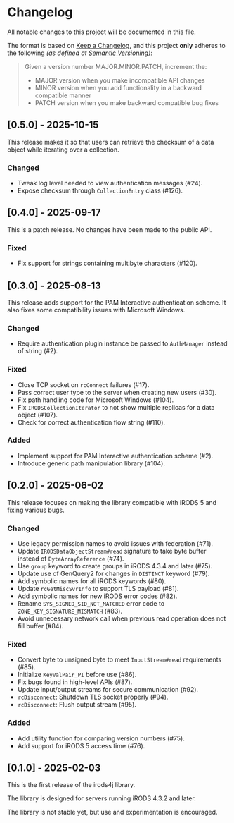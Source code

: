 # Changelog

All notable changes to this project will be documented in this file.

The format is based on [Keep a Changelog](https://keepachangelog.com/en/1.1.0/),
and this project **only** adheres to the following _(as defined at [Semantic Versioning](https://semver.org/spec/v2.0.0.html))_:

> Given a version number MAJOR.MINOR.PATCH, increment the:
> 
> - MAJOR version when you make incompatible API changes
> - MINOR version when you add functionality in a backward compatible manner
> - PATCH version when you make backward compatible bug fixes

## [0.5.0] - 2025-10-15

This release makes it so that users can retrieve the checksum of a data object while iterating over a collection.

### Changed

- Tweak log level needed to view authentication messages (#24).
- Expose checksum through `CollectionEntry` class (#126).

## [0.4.0] - 2025-09-17

This is a patch release. No changes have been made to the public API.

### Fixed

- Fix support for strings containing multibyte characters (#120).

## [0.3.0] - 2025-08-13

This release adds support for the PAM Interactive authentication scheme. It also fixes some compatibility issues with Microsoft Windows.

### Changed

- Require authentication plugin instance be passed to `AuthManager` instead of string (#2).

### Fixed

- Close TCP socket on `rcConnect` failures (#17).
- Pass correct user type to the server when creating new users (#30).
- Fix path handling code for Microsoft Windows (#104).
- Fix `IRODSCollectionIterator` to not show multiple replicas for a data object (#107).
- Check for correct authentication flow string (#110).

### Added

- Implement support for PAM Interactive authentication scheme (#2).
- Introduce generic path manipulation library (#104).

## [0.2.0] - 2025-06-02

This release focuses on making the library compatible with iRODS 5 and fixing various bugs.

### Changed

- Use legacy permission names to avoid issues with federation (#71).
- Update `IRODSDataObjectStream#read` signature to take byte buffer instead of `ByteArrayReference` (#74).
- Use `group` keyword to create groups in iRODS 4.3.4 and later (#75).
- Update use of GenQuery2 for changes in `DISTINCT` keyword (#79).
- Add symbolic names for all iRODS keywords (#80).
- Update `rcGetMiscSvrInfo` to support TLS payload (#81).
- Add symbolic names for new iRODS error codes (#82).
- Rename `SYS_SIGNED_SID_NOT_MATCHED` error code to `ZONE_KEY_SIGNATURE_MISMATCH` (#83).
- Avoid unnecessary network call when previous read operation does not fill buffer (#84).

### Fixed

- Convert byte to unsigned byte to meet `InputStream#read` requirements (#85).
- Initialize `KeyValPair_PI` before use (#86).
- Fix bugs found in high-level APIs (#87).
- Update input/output streams for secure communication (#92).
- `rcDisconnect`: Shutdown TLS socket properly (#94).
- `rcDisconnect`: Flush output stream (#95).

### Added

- Add utility function for comparing version numbers (#75).
- Add support for iRODS 5 access time (#76).

## [0.1.0] - 2025-02-03

This is the first release of the irods4j library.

The library is designed for servers running iRODS 4.3.2 and later.

The library is not stable yet, but use and experimentation is encouraged.
